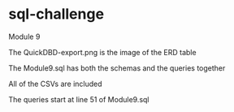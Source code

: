 # sql-challenge
Module 9

The QuickDBD-export.png is the image of the ERD table

The Module9.sql has both the schemas and the queries together

All of the CSVs are included 

The queries start at line 51 of Module9.sql
